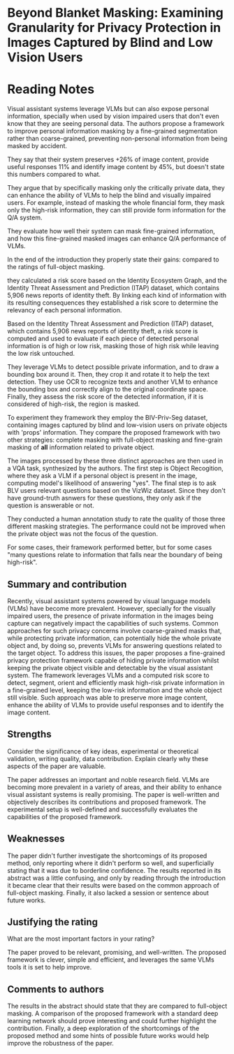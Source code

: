# Beyond Blanket Masking: Examining Granularity for Privacy Protection in Images Captured by Blind and Low Vision Users

# Reading Notes

Visual assistant systems leverage VLMs but can also expose personal information, specially when used by vision impaired users that don't even know that they are seeing personal data. The authors propose a framework to improve personal information masking by a fine-grained segmentation rather than coarse-grained, preventing non-personal information from being masked by accident.

They say that their system preserves +26% of image content, provide useful responses 11% and identify image content by 45%, but doesn't state this numbers compared to what.

They argue that by specifically masking only the critically private data, they can enhance the ability of VLMs to help the blind and visually impaired users. For example, instead of masking the whole financial form, they mask only the high-risk information, they can still provide form information for the Q/A system.

They evaluate how well their system can mask fine-grained information, and how this fine-grained masked images can enhance Q/A performance of VLMs.

In the end of the introduction they properly state their gains: compared to the ratings of full-object masking.

they calculated a risk score based on the Identity Ecosystem Graph, and the Identity Threat Assessment and Prediction (ITAP) dataset, which contains 5,906 news reports of identity theft. By linking each kind of information with its resulting consequences they established a risk score to determine the relevancy of each personal information.

Based on the Identity Threat Assessment and Prediction (ITAP) dataset, which contains 5,906 news reports of identity theft, a risk score is computed and used to evaluate if each piece of detected personal information is of high or low risk, masking those of high risk while leaving the low risk untouched.

They leverage VLMs to detect possible private information, and to draw a bounding box around it. Then, they crop it and rotate it to help the text detection. They use OCR to recognize texts and another VLM to enhance the bounding box and correctly align to the original coordinate space. Finally, they assess the risk score of the detected information, if it is considered of high-risk, the region is masked.

To experiment they framework they employ the BIV-Priv-Seg dataset, containing images captured by blind and low-vision users on private objects with 'props' information. They compare the proposed framework with two other strategies: complete masking with full-object masking and fine-grain masking of **all** information related to private object.

The images processed by these three distinct approaches are then used in a VQA task, synthesized by the authors. The first step is Object Recogition, where they ask a VLM if a personal object is present in the image, computing model's likelihood of answering "yes". The final step is to ask BLV users relevant questions based on the VizWiz dataset. Since they don't have ground-truth asnwers for these questions, they only ask if the question is answerable or not.

They conducted a human annotation study to rate the quality of those three different masking strategies. The performance could not be improved when the private object was not the focus of the question.

For some cases, their framework performed better, but for some cases "many questions relate to information that falls near the boundary of being high-risk".

## Summary and contribution

Recently, visual assistant systems powered by visual language models (VLMs) have become more prevalent. However, specially for the visually impaired users, the presence of private information in the images being capture can negatively impact the capabilities of such systems. Common approaches for such privacy concerns involve coarse-grained masks that, while protecting private information, can potentially hide the whole private object and, by doing so, prevents VLMs for answering questions related to the target object. To address this issues, the paper proposes a fine-grained privacy protection framework capable of hiding private information whilst keeping the private object visible and detectable by the visual assistant system. The framework leverages VLMs and a computed risk score to detect, segment, orient and efficiently mask high-risk private information in a fine-grained level, keeping the low-risk information and the whole object still visible. Such approach was able to preserve more image content, enhance the ability of VLMs to provide useful responses and to identify the image content.

## Strengths

Consider the significance of key ideas, experimental or theoretical validation, writing quality, data contribution. Explain clearly why these aspects of the paper are valuable.

The paper addresses an important and noble research field. VLMs are becoming more prevalent in a variety of areas, and their ability to enhance visual assistant systems is really promising. The paper is well-written and objectively describes its contributions and proposed framework. The experimental setup is well-defined and successfully evaluates the capabilities of the proposed framework.

## Weaknesses

The paper didn't further investigate the shortcomings of its proposed method, only reporting where it didn't perform so well, and superficially stating that it was due to borderline confidence. The results reported in its abstract was a little confusing, and only by reading through the introduction it became clear that their results were based on the common approach of full-object masking. Finally, it also lacked a session or sentence about future works.

## Justifying the rating

What are the most important factors in your rating?

The paper proved to be relevant, promising, and well-written. The proposed framework is clever, simple and efficient, and leverages the same VLMs tools it is set to help improve.

## Comments to authors

The results in the abstract should state that they are compared to full-object masking. A comparison of the proposed framework with a standard deep learning network should prove interesting and could further highlight the contribution. Finally, a deep exploration of the shortcomings of the proposed method and some hints of possible future works would help improve the robustness of the paper.